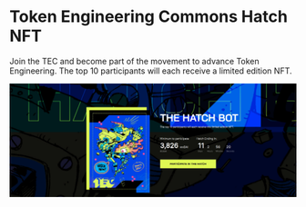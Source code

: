 # Token Engineering Commons Hatch NFT

Join the TEC and become part of the movement to advance Token Engineering. The top 10 participants will each receive a limited edition NFT.

![page overview](public/page.png)
